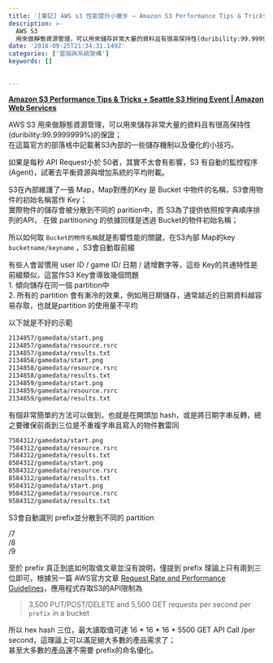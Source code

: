 ```yaml
---
title: '[筆記] AWS s3 性能提升小撇步 — Amazon S3 Performance Tips & Tricks'
description: >-
  AWS S3
  用來做靜態資源管理，可以用來儲存非常大量的資料且有很高保持性(duribility:99.9999999%)的保證；在這篇官方的部落格中記載著S3內部的一些儲存機制以及優化的小技巧。
date: '2018-09-25T21:34:31.149Z'
categories: ['雲端與系統架構']
keywords: []

  
---
```


[**Amazon S3 Performance Tips & Tricks + Seattle S3 Hiring Event | Amazon Web Services**](https://aws.amazon.com/tw/blogs/aws/amazon-s3-performance-tips-tricks-seattle-hiring-event/)

AWS S3 用來做靜態資源管理，可以用來儲存非常大量的資料且有很高保持性(duribility:99.9999999%)的保證；  
在這篇官方的部落格中記載著S3內部的一些儲存機制以及優化的小技巧。

如果是每秒 API Request小於 50者，其實不太會有影響，S3 有自動的監控程序(Agent)，試著去平衡資源與增加系統的平均附載。

S3在內部維護了一張 Map，Map對應的Key 是 Bucket 中物件的名稱，S3會用物件的初始名稱當作 Key；  
實際物件的儲存會被分散到不同的 parition中，而 S3為了提供依照按字典順序排列的API， 在做 partitioning 的依據同樣是透過 Bucket的物件初始名稱；

所以如何取 `Bucket的物件名稱`就是影響性能的關鍵，在S3內部 Map的key  
`bucketname/keyname` ，S3會自動取前綴

有些人會習慣用 user ID / game ID/ 日期 / 遞增數字等，這些 Key的共通特性是前綴類似，這當作S3 Key會導致幾個問題  
1\. 傾向儲存在同一個 partition中  
2\. 所有的 partition 會有漸冷的效果，例如用日期儲存，通常越近的日期資料越容易存取，也就是partition 的使用量不平均

以下就是不好的示範
```md
2134857/gamedata/start.png  
2134857/gamedata/resource.rsrc  
2134857/gamedata/results.txt  
2134858/gamedata/start.png  
2134858/gamedata/resource.rsrc  
2134858/gamedata/results.txt  
2134859/gamedata/start.png  
2134859/gamedata/resource.rsrc  
2134859/gamedata/results.txt
```
有個非常簡單的方法可以做到，也就是在開頭加 hash，或是將日期字串反轉，總之要確保前兩到三位是不重複字串且寫入的物件數雷同
```md
7584312/gamedata/start.png  
7584312/gamedata/resource.rsrc  
7584312/gamedata/results.txt  
8584312/gamedata/start.png  
8584312/gamedata/resource.rsrc  
8584312/gamedata/results.txt  
9584312/gamedata/start.png  
9584312/gamedata/resource.rsrc  
9584312/gamedata/results.txt
```
S3會自動識別 prefix並分散到不同的 partition

/7  
/8  
/9

至於 prefix 真正到底如何取值文章並沒有說明，僅提到 prefix 理論上只有兩到三位即可，根據另一篇 AWS官方文章 [Request Rate and Performance Guidelines](https://docs.aws.amazon.com/AmazonS3/latest/dev/request-rate-perf-considerations.html)，應用程式存取S3的API限制為

> 3,500 PUT/POST/DELETE and 5,500 GET requests per second per `prefix` in a bucket

所以 hex hash 三位，最大讀取值可達 16 \* 16 \* 16 \* 5500 GET API Call /per second，這理論上可以滿足絕大多數的產品需求了；  
甚至大多數的產品還不需要 prefix的命名優化。